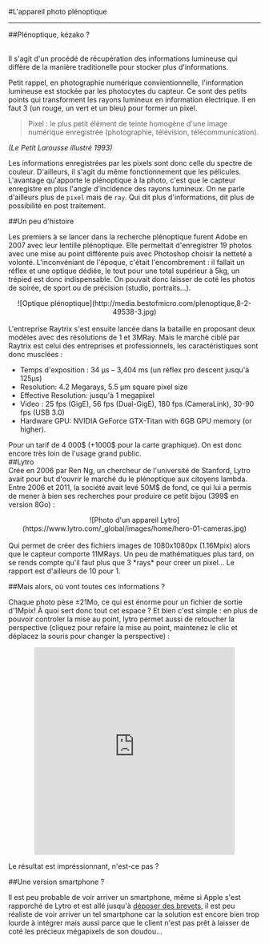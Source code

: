 #L'appareil photo plénoptique
***
##Plénoptique, kézako ?

<br>
Il s'agit d'un procédé de récupération des informations lumineuse qui diffère de la manière traditionelle pour stocker plus d'informations.

Petit rappel, en photographie numérique convientionnelle, l'information lumineuse est stockée par les photocytes du capteur. Ce sont des petits points qui transforment les rayons lumineux en information électrique. Il en faut 3 (un rouge, un vert et un bleu) pour former un pixel.

>Pixel : le plus petit élément de teinte homogène d'une image numérique enregistrée (photographie, télévision, télécommunication).

_(Le Petit Larousse illustré 1993)_

Les informations enregistrées par les pixels sont donc celle du spectre de couleur. D'ailleurs, il s'agit du même fonctionnement que les pélicules. L'avantage qu'apporte le plénoptique à la photo, c'est que le capteur enregistre en plus l'angle d'incidence des rayons lumineux. On ne parle d'ailleurs plus de `pixel` mais de `ray`. Qui dit plus d'informations, dit plus de possibilité en post traitement.
<br>

##Un peu d'histoire

Les premiers à se lancer dans la recherche plénoptique furent Adobe en 2007 avec leur lentille plénoptique. Elle permettait d'enregistrer 19 photos avec une mise au point différente puis avec Photoshop choisir la netteté a volonté. L'inconvéniant de l'époque, c'était l'encombrement : il fallait un réflex et une optique dédiée, le tout pour une total supérieur à 5kg, un trépied est donc indispensable. On pouvait donc laisser de coté les photos de soirée, de sport ou de précision (studio, portraits...).
<br>
<center>![Optique plénoptique](http://media.bestofmicro.com/plenoptique,8-2-49538-3.jpg)</center>
<br>
L'entreprise Raytrix s'est ensuite lancée dans la bataille en proposant deux modèles avec des résolutions de 1 et 3MRay. Mais le marché ciblé par Raytrix est celui des entreprises et professionnels, les caractéristiques sont donc musclées : 

- Temps d'exposition : 34 µs – 3,404 ms (un réflex pro descent jusqu'à 125µs)
- Resolution: 4.2 Megarays, 5.5 µm square pixel size
- Effective Resolution: jusqu'à 1 megapixel
- Video : 25 fps (GigE), 56 fps (Dual-GigE), 180 fps (CameraLink), 30-90 fps (USB 3.0)
- Hardware GPU: NVIDIA GeForce GTX-Titan with 6GB GPU memory (or higher).

Pour un tarif de 4 000$ (+1000$ pour la carte graphique). On est donc encore très loin de l'usage grand public.
<br>
##Lytro
<br>
Crée en 2006 par Ren Ng, un chercheur de l'université de Stanford, Lytro avait pour but d'ouvrir le marché du le plénoptique aux citoyens lambda. Entre 2006 et 2011, la société avait levé 50M$ de fond, ce qui lui a permis de mener à bien ses recherches pour produire ce petit bijou (399$ en version 8Go) : 
<br>
<center>
![Photo d'un appareil Lytro](https://www.lytro.com/_global/images/home/hero-01-cameras.jpg)
</center>
<br>
Qui permet de créer des fichiers images de 1080x1080px (1.16Mpix) alors que le capteur comporte 11MRays. Un peu de mathématiques plus tard, on se rends compte qu'il faut plus que 3 *rays* pour creer un pixel... Le rapport est d'ailleurs de 10 pour 1.

##Mais alors, où vont toutes ces informations ?

Chaque photo pèse ±21Mo, ce qui est énorme pour un fichier de sortie d'1Mpix! À quoi sert donc tout cet espace ? Et bien c'est simple : en plus de pouvoir controler la mise au point, lytro permet aussi de retoucher la perspective (cliquez pour refaire la mise au point, maintenez le clic et déplacez la souris pour changer la perspective) :

<center><iframe width='400' height='415' src='http://pictures.lytro.com/lytroweb/pictures/437144/embed' frameborder='0' allowfullscreen scrolling='no'></iframe></center>

Le résultat est impréssionnant, n'est-ce pas ?

##Une version smartphone ?

Il est peu probable de voir arriver un smartphone, même si Apple s'est rapporché de Lytro et est allé jusqu'à [déposer des brevets](http://consomac.fr/news-2320-apple-protege-une-camera-plenoptique.html), il est peu réaliste de voir arriver un tel smartphone car la solution est encore bien trop lourde à intégrer mais aussi parce que le client n'est pas prêt à laisser de coté les précieux mégapixels de son doudou...
